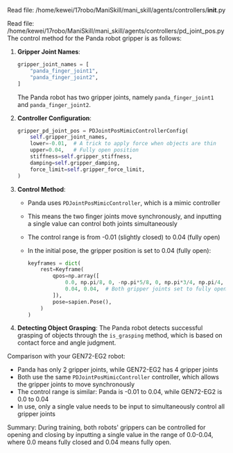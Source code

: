 Read file: /home/kewei/17robo/ManiSkill/mani_skill/agents/controllers/__init__.py

Read file: /home/kewei/17robo/ManiSkill/mani_skill/agents/controllers/pd_joint_pos.py
The control method for the Panda robot gripper is as follows:

1. **Gripper Joint Names**:
   
   ```python
   gripper_joint_names = [
       "panda_finger_joint1",
       "panda_finger_joint2",
   ]
   ```
   
   The Panda robot has two gripper joints, namely `panda_finger_joint1` and `panda_finger_joint2`.

2. **Controller Configuration**:
   
   ```python
   gripper_pd_joint_pos = PDJointPosMimicControllerConfig(
       self.gripper_joint_names,
       lower=-0.01,  # A trick to apply force when objects are thin
       upper=0.04,   # Fully open position
       stiffness=self.gripper_stiffness,
       damping=self.gripper_damping,
       force_limit=self.gripper_force_limit,
   )
   ```

3. **Control Method**:
   
   - Panda uses `PDJointPosMimicController`, which is a mimic controller
   - This means the two finger joints move synchronously, and inputting a single value can control both joints simultaneously
   - The control range is from -0.01 (slightly closed) to 0.04 (fully open)
   - In the initial pose, the gripper position is set to 0.04 (fully open):
     
     ```python
     keyframes = dict(
         rest=Keyframe(
             qpos=np.array([
                 0.0, np.pi/8, 0, -np.pi*5/8, 0, np.pi*3/4, np.pi/4,
                 0.04, 0.04,  # Both gripper joints set to fully open
             ]),
             pose=sapien.Pose(),
         )
     )
     ```

4. **Detecting Object Grasping**:
   The Panda robot detects successful grasping of objects through the `is_grasping` method, which is based on contact force and angle judgment.

Comparison with your GEN72-EG2 robot:

- Panda has only 2 gripper joints, while GEN72-EG2 has 4 gripper joints
- Both use the same `PDJointPosMimicController` controller, which allows the gripper joints to move synchronously
- The control range is similar: Panda is -0.01 to 0.04, while GEN72-EG2 is 0.0 to 0.04
- In use, only a single value needs to be input to simultaneously control all gripper joints

Summary: During training, both robots' grippers can be controlled for opening and closing by inputting a single value in the range of 0.0-0.04, where 0.0 means fully closed and 0.04 means fully open.